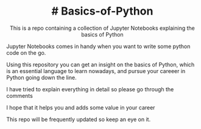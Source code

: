 <h1 align='center'># Basics-of-Python</h1>

<p align = 'center'>This is a repo containing a collection of Jupyter Notebooks explaining the basics of Python</p>

<p>Jupyter Notebooks comes in handy when you want to write some python code on the go.</p>

<p>Using this repository you can get an insight on the basics of Python, which is an essential language to learn nowadays, and pursue your careeer in Python going down the line.</p>

<p>I have tried to explain everything in detail so please go through the comments</p>

<p>I hope that it helps you and adds some value in your career</p>

<p>This repo will be frequently updated so keep an eye on it.</p>
